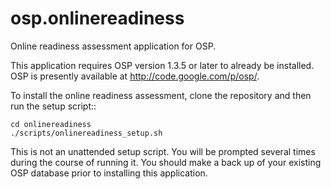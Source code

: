osp.onlinereadiness
===================

Online readiness assessment application for OSP.


This application requires OSP version 1.3.5 or later to already be installed.
OSP is presently available at http://code.google.com/p/osp/.


To install the online readiness assessment, clone the repository
and then run the setup script::

    cd onlinereadiness
    ./scripts/onlinereadiness_setup.sh


This is not an unattended setup script. You will be prompted several times during the course of running it. 
You should make a back up of your existing OSP database prior to installing this application.
